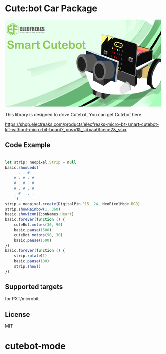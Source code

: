 
# Cute:bot Car Package

![](/image.png/)

This library is designed to drive Cutebot, You can get Cutebot here.

https://shop.elecfreaks.com/products/elecfreaks-micro-bit-smart-cutebot-kit-without-micro-bit-board?_pos=1&_sid=aa0fcece2&_ss=r
## Code Example
```JavaScript

let strip: neopixel.Strip = null
basic.showLeds(`
    . . . # .
    # . # . #
    # . # . #
    # . # . #
    . # . . .
    `)
strip = neopixel.create(DigitalPin.P15, 24, NeoPixelMode.RGB)
strip.showRainbow(1, 360)
basic.showIcon(IconNames.Heart)
basic.forever(function () {
    cuteBot.motors(30, 90)
    basic.pause(1500)
    cuteBot.motors(90, 30)
    basic.pause(1500)
})
basic.forever(function () {
    strip.rotate(1)
    basic.pause(100)
    strip.show()
})

```
## Supported targets
for PXT/microbit

## License
MIT

# cutebot-mode
